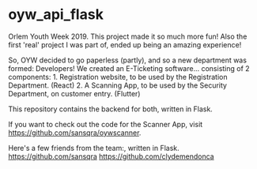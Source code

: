 # oyw_api_flask
Orlem Youth Week 2019. This project made it so much more fun! Also the first 'real' project I was part of, ended up being an amazing experience!

So, OYW decided to go paperless (partly), and so a new department was formed: Developers!
We created an E-Ticketing software... consisting of 2 components:
    1. Registration website, to be used by the Registration Department. (React)
    2. A Scanning App, to be used by the Security Department, on customer entry. (Flutter)
  
This repository contains the backend for both, written in Flask.


If you want to check out the code for the Scanner App, visit https://github.com/sansqra/oywscanner.

Here's a few friends from the team:, written in Flask.
https://github.com/sansqra
https://github.com/clydemendonca
